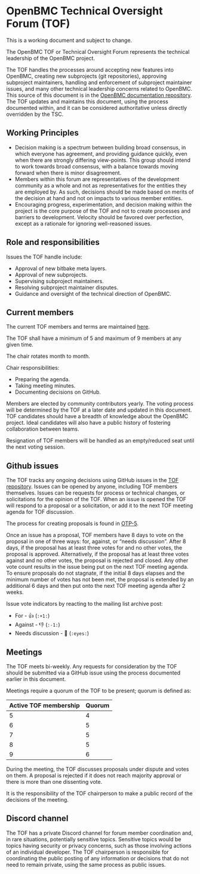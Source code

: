 # OpenBMC Technical Oversight Forum (TOF)
This is a working document and subject to change.

The OpenBMC TOF or Technical Oversight Forum represents the technical
leadership of the OpenBMC project.

The TOF handles the processes around accepting new features into OpenBMC,
creating new subprojects (git repositories), approving subproject maintainers,
handling and enforcement of subproject maintainer issues, and many other
technical leadership concerns related to OpenBMC.  This source of this document
is in the [OpenBMC documentation repository](https://github.com/openbmc/docs).
The TOF updates and maintains this document, using the process documented
within, and it can be considered authoritative unless directly overridden by
the TSC.

## Working Principles
- Decision making is a spectrum between building broad consensus, in which
  everyone has agreement, and providing guidance quickly, even when there are
  strongly differing view-points.  This group should intend to work towards
  broad consensus, with a balance towards moving forward when there is minor
  disagreement.
- Members within this forum are representatives of the development community as
  a whole and not as representatives for the entities they are employed by.  As
  such, decisions should be made based on merits of the decision at hand and
  not on impacts to various member entities.
- Encouraging progress, experimentation, and decision making within the project
  is the core purpose of the TOF and not to create processes and barriers to
  development.  Velocity should be favored over perfection, except as a
  rationale for ignoring well-reasoned issues.

## Role and responsibilities
Issues the TOF handle include:
- Approval of new bitbake meta layers.
- Approval of new subprojects.
- Supervising subproject maintainers.
- Resolving subproject maintainer disputes.
- Guidance and oversight of the technical direction of OpenBMC.

## Current members

The current TOF members and terms are maintained [here](https://github.com/openbmc/docs/blob/master/tof/membership-and-voting.md#terms-and-elections).

The TOF shall have a minimum of 5 and maximum of 9 members at any given time.

The chair rotates month to month.

Chair responsibilities:
- Preparing the agenda.
- Taking meeting minutes.
- Documenting decisions on GitHub.

Members are elected by community contributors yearly.  The voting process will
be determined by the TOF at a later date and updated in this document.  TOF
candidates should have a breadth of knowledge about the OpenBMC project. Ideal
candidates will also have a public history of fostering collaboration between
teams.

Resignation of TOF members will be handled as an empty/reduced seat until the
next voting session.

## Github issues
The TOF tracks any ongoing decisions using GitHub issues in the
[TOF repository](https://github.com/openbmc/technical-oversight-forum/issues).
Issues can be opened by anyone, including TOF members themselves. Issues
can be requests for process or technical changes, or solicitations for the
opinion of the TOF. When an issue is opened the TOF will respond to a proposal
or a solicitation, or add it to the next TOF meeting agenda for TOF discussion.

The process for creating proposals is found in
[OTP-5](https://github.com/openbmc/docs/tree/master/tof/proposals/otp-5.md).

Once an issue has a proposal, TOF members have 8 days to vote on the proposal
in one of three ways: for, against, or “needs discussion”.  After 8 days, if
the proposal has at least three votes for and no other votes, the proposal is
approved.  Alternatively, if the proposal has at least three votes against and
no other votes, the proposal is rejected and closed.  Any other vote count
results in the issue being put on the next TOF meeting agenda.   To ensure
proposals do not stagnate, if the initial 8 days elapses and the minimum number
of votes has not been met, the proposal is extended by an additional 6 days and
then put onto the next TOF meeting agenda after 2 weeks.

Issue vote indicators by reacting to the mailing list archive post:
 - For - 👍 (`:+1:`)
 - Against - 👎 (`:-1:`)
 - Needs discussion - 👀 (`:eyes:`)

## Meetings
The TOF meets bi-weekly. Any requests for consideration by the TOF should be
submitted via a GitHub issue using the process documented earlier in this
document.

Meetings require a quorum of the TOF to be present; quorum is defined as:

| Active TOF membership | Quorum |
| ---                   | ---    |
| 5                     | 4      |
| 6                     | 5      |
| 7                     | 5      |
| 8                     | 5      |
| 9                     | 6      |

During the meeting, the TOF discusses proposals under dispute and votes on
them. A proposal is rejected if it does not reach majority approval or there is
more than one dissenting vote.

It is the responsibility of the TOF chairperson to make a public record of the
decisions of the meeting.

## Discord channel
The TOF has a private Discord channel for forum member coordination and, in
rare situations, potentially sensitive topics.  Sensitive topics would be
topics having security or privacy concerns, such as those involving actions of
an individual developer.  The TOF chairperson is responsible for coordinating
the public posting of any information or decisions that do not need to remain
private, using the same process as public issues.
